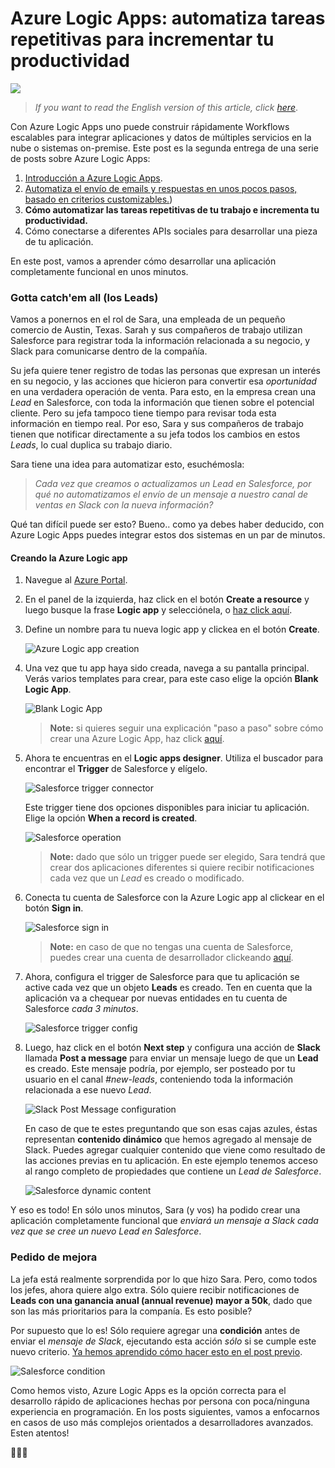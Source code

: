 # Azure Logic Apps: automatiza tareas repetitivas para incrementar tu productividad

![](https://cdn-images-1.medium.com/max/1600/1*dwqsoUh9MJck5so4Z-OgwQ.png)

> _If you want to read the English version of this article, click [here](./eng.md)_.

Con Azure Logic Apps uno puede construir rápidamente Workflows escalables para integrar aplicaciones y datos de múltiples servicios en la nube o sistemas on-premise. Este post es la segunda entrega de una serie de posts sobre Azure Logic Apps:

1. [Introducción a Azure Logic Apps](./2019-05-01-azure-logic-apps-intro/esp.md).
1. [Automatiza el envío de emails y respuestas en unos pocos pasos, basado en criterios customizables.](../2019-06-15-azure-logic-apps-email-automation/esp.md))
1. **Cómo automatizar las tareas repetitivas de tu trabajo e incrementa tu productividad.**
1. Cómo conectarse a diferentes APIs sociales para desarrollar una pieza de tu aplicación.

En este post, vamos a aprender cómo desarrollar una aplicación completamente funcional en unos minutos.

### Gotta catch'em all (los Leads)

Vamos a ponernos en el rol de Sara, una empleada de un pequeño comercio de Austin, Texas. Sarah y sus compañeros de trabajo utilizan Salesforce para registrar toda la información relacionada a su negocio, y Slack para comunicarse dentro de la compañía.

Su jefa quiere tener registro de todas las personas que expresan un interés en su negocio, y las acciones que hicieron para convertir esa _oportunidad_ en una verdadera operación de venta. Para esto, en la empresa crean una _Lead_ en Salesforce, con toda la información que tienen sobre el potencial cliente. Pero su jefa tampoco tiene tiempo para revisar toda esta información en tiempo real. Por eso, Sara y sus compañeros de trabajo tienen que notificar directamente a su jefa todos los cambios en estos _Leads_, lo cual duplica su trabajo diario.

Sara tiene una idea para automatizar esto, esuchémosla:

> _Cada vez que creamos o actualizamos un Lead en Salesforce, por qué no automatizamos el envío de un mensaje a nuestro canal de ventas en Slack con la nueva información?_

Qué tan difícil puede ser esto? Bueno.. como ya debes haber deducido, con Azure Logic Apps puedes integrar estos dos sistemas en un par de minutos.

#### Creando la Azure Logic app

1. Navegue al [Azure Portal](https://portal.azure.com/).
1. En el panel de la izquierda, haz click en el botón **Create a resource** y luego busque la frase **Logic app** y selecciónela, o [haz click aquí](https://portal.azure.com/#create/Microsoft.EmptyWorkflow).
1. Define un nombre para tu nueva logic app y clickea en el botón **Create**.

   ![Azure Logic app creation](./images/logic-app-create.png)

1. Una vez que tu app haya sido creada, navega a su pantalla principal. Verás varios templates para crear, para este caso elige la opción **Blank Logic App**.

   ![Blank Logic App](./images/blank-logic-app.png)

   > **Note:** si quieres seguir una explicación "paso a paso" sobre cómo crear una Azure Logic App, haz click [aquí](https://docs.microsoft.com/en-us/azure/logic-apps/quickstart-create-first-logic-app-workflow).

1. Ahora te encuentras en el **Logic apps designer**. Utiliza el buscador para encontrar el **Trigger** de Salesforce y elígelo.

   ![Salesforce trigger connector](./images/salesforce-connector.png)

   Este trigger tiene dos opciones disponibles para iniciar tu aplicación. Elige la opción **When a record is created**.

   ![Salesforce operation](./images/salesforce-operation.png)

   > **Note:** dado que sólo un trigger puede ser elegido, Sara tendrá que crear dos aplicaciones diferentes si quiere recibir notificaciones cada vez que un _Lead_ es creado o modificado.

1. Conecta tu cuenta de Salesforce con la Azure Logic app al clickear en el botón **Sign in**.

   ![Salesforce sign in](./images/salesforce-sign-in.png)

   > **Note:** en caso de que no tengas una cuenta de Salesforce, puedes crear una cuenta de desarrollador clickeando [aquí](https://developer.salesforce.com/signup).

1. Ahora, configura el trigger de Salesforce para que tu aplicación se active cada vez que un objeto **Leads** es creado. Ten en cuenta que la aplicación va a chequear por nuevas entidades en tu cuenta de Salesforce _cada 3 minutos_.

   ![Salesforce trigger config](./images/salesforce-trigger-config.png)

1. Luego, haz click en el botón **Next step** y configura una acción de **Slack** llamada **Post a message** para enviar un mensaje luego de que un **Lead** es creado. Este mensaje podría, por ejemplo, ser posteado por tu usuario en el canal _#new-leads_, conteniendo toda la información relacionada a ese nuevo _Lead_.

   ![Slack Post Message configuration](./images/slack-post-message-config.png)

   En caso de que te estes preguntando que son esas cajas azules, éstas representan **contenido dinámico** que hemos agregado al mensaje de Slack. Puedes agregar cualquier contenido que viene como resultado de las acciones previas en tu aplicación. En este ejemplo tenemos acceso al rango completo de propiedades que contiene un _Lead de Salesforce_.

   ![Salesforce dynamic content](./images/salesforce-dynamic-content.png)

Y eso es todo! En sólo unos minutos, Sara (y vos) ha podido crear una aplicación completamente funcional que _enviará un mensaje a Slack cada vez que se cree un nuevo Lead en Salesforce_.

### Pedido de mejora

La jefa está realmente sorprendida por lo que hizo Sara. Pero, como todos los jefes, ahora quiere algo extra. Sólo quiere recibir notificaciones de **Leads con una ganancia anual (annual revenue) mayor a 50k**, dado que son las más prioritarios para la companía. Es esto posible?

Por supuesto que lo es! Sólo requiere agregar una **condición** antes de enviar el _mensaje de Slack_, ejecutando esta acción _sólo_ si se cumple este nuevo criterio. [Ya hemos aprendido cómo hacer esto en el post previo](../2019-06-15-azure-logic-apps-email-automation/eng.md).

![Salesforce condition](./images/salesforce-condition.png)

Como hemos visto, Azure Logic Apps es la opción correcta para el desarrollo rápido de aplicaciones hechas por persona con poca/ninguna experiencia en programación. En los posts siguientes, vamos a enfocarnos en casos de uso más complejos orientados a desarrolladores avanzados. Esten atentos!

🎉🎉🎉
